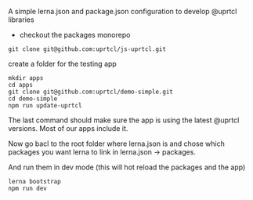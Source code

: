 A simple lerna.json and package.json configuration to develop @uprtcl libraries

- checkout the packages monorepo

```
git clone git@github.com:uprtcl/js-uprtcl.git
```

create a folder for the testing app

```
mkdir apps
cd apps
git clone git@github.com:uprtcl/demo-simple.git
cd demo-simple
npm run update-uprtcl
```

The last command should make sure the app is using the latest @uprtcl versions. Most of our apps include it.

Now go bacl to the root folder where lerna.json is and chose which packages you want lerna to link in lerna.json -> packages.

And run them in dev mode (this will hot reload the packages and the app)

```
lerna bootstrap
npm run dev
```
